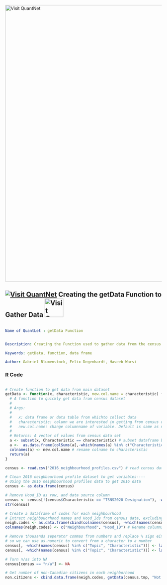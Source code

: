 [<img src="https://github.com/QuantLet/Styleguide-and-FAQ/blob/master/pictures/banner.png" width="888" alt="Visit QuantNet">](http://quantlet.de/)

## [<img src="https://github.com/QuantLet/Styleguide-and-FAQ/blob/master/pictures/qloqo.png" alt="Visit QuantNet">](http://quantlet.de/) **Creating the getData Function to Gather Data** [<img src="https://github.com/QuantLet/Styleguide-and-FAQ/blob/master/pictures/QN2.png" width="60" alt="Visit QuantNet 2.0">](http://quantlet.de/)

```yaml

Name of QuantLet : getData Function


Description: Creating the Function used to gather data from the census dataset

Keywords: getData, function, data frame

Author: Gabriel Blumenstock, Felix Degenhardt, Haseeb Warsi


```



### R Code
```r

# Create function to get data from main dataset
getData <- function(x, characteristic, new.col.name = characteristic) {
  # A function to quickly get data from census dataset
  #
  # Args: 
  #
  #   x: data frame or data table from whichto collect data
  #   characteristic: column we are interested in getting from census data set
  #   new.col.name: change columnname of variable. Default is same as name from census data set
  #
  # Returns: A vector of values from census data set
  a <- subset(x, Characteristic == characteristic) # subset dataframe by characteristic
  a <-  as.data.frame(colSums(a[,-which(names(a) %in% c("Characteristic", "Topic"))])) # Remove characteristic column, leaving only vector of values
  colnames(a) <- new.col.name # rename colname to characteristic 
  return(a)
}

census <- read.csv("2016_neighbourhood_profiles.csv") # read census data

# Clean 2016 neighbourhood profile dataset to get variables---- 
# USing the 2016 neighbourhood profiles data to get 2016 data
census <- as.data.frame(census)

# Remove Hood_ID as row, and data source column
census <- census[!(census$Characteristic == "TSNS2020 Designation"), -which(names(census) %in% c("Category", "Data.Source"))]
str(census)

# Create a dataframe of codes for each neighbourhood
# Extract neighbouorhood names and Hood_Ids from census data, excluding necessary columns and rows
neigh.codes <- as.data.frame(cbind(colnames(census[, -which(names(census) %in% c("Topic", "Characteristic", "City.of.Toronto"))]), as.vector(unlist(census[census$Characteristic == "Neighbourhood Number", -which(names(census) %in% c("Topic", "Characteristic", "City.of.Toronto"))]))))
colnames(neigh.codes) <- c("Neighbourhood", "Hood_ID") # Rename columns

# Remove thousands seperator commas from numbers and replace % sign eith e-2, 
# so we can use as.numeric to convert from a character to a number
census[, -which(names(census) %in% c("Topic", "Characteristic"))] <- lapply(census[,-which(names(census) %in% c("Topic", "Characteristic"))], function(x) {gsub(",", "", x)}) #remove commas as thousands seperator
census[, -which(names(census) %in% c("Topic", "Characteristic"))] <- lapply(census[, -which(names(census) %in% c("Topic", "Characteristic"))], function(x) {gsub("%", "e-2", x)}) #turn %sign to e-2

# Turn n/as into NA
census[census == "n/a"] <- NA

# Get number of non-Canadian citizens in each neighborhood
non.citizens <- cbind.data.frame(neigh.codes, getData(census.tmp, "Not Canadian citizens", "non.citizens"))


